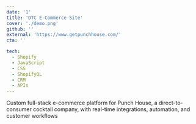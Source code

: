 ```yaml
---
date: '1'
title: 'DTC E-Commerce Site'
cover: './demo.png'
github: ''
external: 'https://www.getpunchhouse.com/'
cta: ''

tech:
  - Shopify
  - JavaScript
  - CSS
  - ShopifyQL
  - CRM
  - APIs
---
```


Custom full-stack e-commerce platform for Punch House, a direct-to-consumer cocktail company, with real-time integrations, automation, and customer workflows
